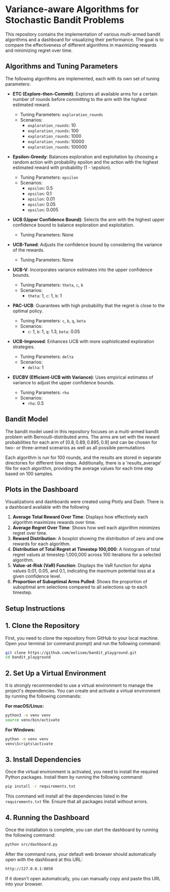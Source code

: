 # Variance-aware Algorithms for Stochastic Bandit Problems

This repository contains the implementation of various multi-armed bandit algorithms and a dashboard for visualizing their performance. The goal is to compare the effectiveness of different algorithms in maximizing rewards and minimizing regret over time.

## Algorithms and Tuning Parameters

The following algorithms are implemented, each with its own set of tuning parameters:

- **ETC (Explore-then-Commit)**: Explores all available arms for a certain number of rounds before committing to the arm with the highest estimated reward.
   - Tuning Parameters: `exploration_rounds`
   - Scenarios:
      - `exploration_rounds`: 10
      - `exploration_rounds`: 100
      - `exploration_rounds`: 1000
      - `exploration_rounds`: 10000
      - `exploration_rounds`: 100000

- **Epsilon-Greedy**: Balances exploration and exploitation by choosing a random action with probability epsilon and the action with the highest estimated reward with probability \(1 - \epsilon\).
   - Tuning Parameters: `epsilon`
   - Scenarios:
      - `epsilon`: 0.5
      - `epsilon`: 0.1
      - `epsilon`: 0.01
      - `epsilon`: 0.05
      - `epsilon`: 0.005

- **UCB (Upper Confidence Bound)**: Selects the arm with the highest upper confidence bound to balance exploration and exploitation.
   - Tuning Parameters: None

- **UCB-Tuned**: Adjusts the confidence bound by considering the variance of the rewards.
   - Tuning Parameters: None

- **UCB-V**: Incorporates variance estimates into the upper confidence bounds.
   - Tuning Parameters: `theta`, `c`, `b`
   - Scenarios:
      - `theta`: 1, `c`: 1, `b`: 1

- **PAC-UCB**: Guarantees with high probability that the regret is close to the optimal policy.
   - Tuning Parameters: `c`, `b`, `q`, `beta`
   - Scenarios:
      - `c`: 1, `b`: 1, `q`: 1.3, `beta`: 0.05

- **UCB-Improved**: Enhances UCB with more sophisticated exploration strategies.
   - Tuning Parameters: `delta`
   - Scenarios:
      - `delta`: 1

- **EUCBV (Efficient-UCB with Variance)**: Uses empirical estimates of variance to adjust the upper confidence bounds.
   - Tuning Parameters: `rho`
   - Scenarios:
      - `rho`: 0.5


## Bandit Model

The bandit model used in this repository focuses on a multi-armed bandit problem with Bernoulli-distributed arms. The arms are set with the reward probabilities for each arm of $[0.8, 0.89, 0.895, 0.9]$ and can be chosen for two- or three-armed scenarios as well as all possible permutations

Each algorithm is run for 100 rounds, and the results are stored in separate directories for different time steps. Additionally, there is a 'results_average' file for each algorithm, providing the average values for each time step based on 100 samples.

## Plots in the Dashboard

Visualizations and dashboards were created using Plotly and Dash. There is a dashboard available with the following 

1. **Average Total Reward Over Time**: Displays how effectively each algorithm maximizes rewards over time.
2. **Average Regret Over Time**: Shows how well each algorithm minimizes regret over time.
3. **Reward Distribution**: A boxplot showing the distribution of zero and one rewards for each algorithm.
4. **Distribution of Total Regret at Timestep 100,000**: A histogram of total regret values at timestep 1,000,000 across 100 iterations for a selected algorithm.
5. **Value-at-Risk (VaR) Function**: Displays the VaR function for alpha values 0.01, 0.05, and 0.1, indicating the maximum potential loss at a given confidence level.
6. **Proportion of Suboptimal Arms Pulled**: Shows the proportion of suboptimal arm selections compared to all selections up to each timestep.

## Setup Instructions

## 1. Clone the Repository

First, you need to clone the repository from GitHub to your local machine. Open your terminal (or command prompt) and run the following command:

```bash
git clone https://github.com/eelisee/bandit_playground.git
cd bandit_playground
```

## 2. Set Up a Virtual Environment

It is strongly recommended to use a virtual environment to manage the project's dependencies. You can create and activate a virtual environment by running the following commands:

__For macOS/Linux:__

```bash
python3 -m venv venv
source venv/bin/activate
```

__For Windows:__
```bash
python -m venv venv
venv\Scripts\activate
```

## 3. Install Dependencies

Once the virtual environment is activated, you need to install the required Python packages. Install them by running the following command:

```bash
pip install -r requirements.txt
```

This command will install all the dependencies listed in the ```requirements.txt``` file. Ensure that all packages install without errors.

## 4. Running the Dashboard

Once the installation is complete, you can start the dashboard by running the following command:

```bash
python src/dashboard.py
```

After the command runs, your default web browser should automatically open with the dashboard at this URL:

```bash
http://127.0.0.1:8050
```

If it doesn't open automatically, you can manually copy and paste this URL into your browser.
